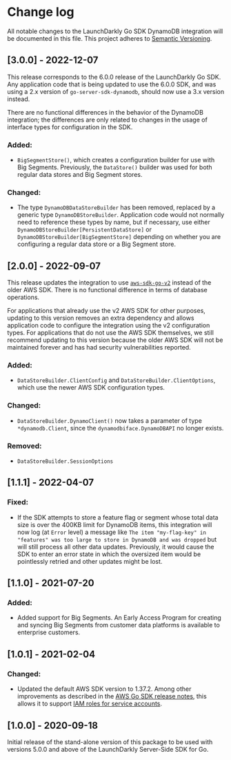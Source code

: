 # Change log

All notable changes to the LaunchDarkly Go SDK DynamoDB integration will be documented in this file. This project adheres to [Semantic Versioning](http://semver.org).

## [3.0.0] - 2022-12-07
This release corresponds to the 6.0.0 release of the LaunchDarkly Go SDK. Any application code that is being updated to use the 6.0.0 SDK, and was using a 2.x version of `go-server-sdk-dynamodb`, should now use a 3.x version instead.

There are no functional differences in the behavior of the DynamoDB integration; the differences are only related to changes in the usage of interface types for configuration in the SDK.

### Added:
- `BigSegmentStore()`, which creates a configuration builder for use with Big Segments. Previously, the `DataStore()` builder was used for both regular data stores and Big Segment stores.

### Changed:
- The type `DynamoDBDataStoreBuilder` has been removed, replaced by a generic type `DynamoDBStoreBuilder`. Application code would not normally need to reference these types by name, but if necessary, use either `DynamoDBStoreBuilder[PersistentDataStore]` or `DynamoDBStoreBuilder[BigSegmentStore]` depending on whether you are configuring a regular data store or a Big Segment store.

## [2.0.0] - 2022-09-07
This release updates the integration to use [`aws-sdk-go-v2`](https://github.com/aws/aws-sdk-go-v2) instead of the older AWS SDK. There is no functional difference in terms of database operations.

For applications that already use the v2 AWS SDK for other purposes, updating to this version removes an extra dependency and allows application code to configure the integration using the v2 configuration types. For applications that do not use the AWS SDK themselves, we still recommend updating to this version because the older AWS SDK will not be maintained forever and has had security vulnerabilities reported.

### Added:
- `DataStoreBuilder.ClientConfig` and `DataStoreBuilder.ClientOptions`, which use the newer AWS SDK configuration types.

### Changed:
- `DataStoreBuilder.DynamoClient()` now takes a parameter of type `*dynamodb.Client`, since the `dynamodbiface.DynamoDBAPI` no longer exists.

### Removed:
- `DataStoreBuilder.SessionOptions`

## [1.1.1] - 2022-04-07
### Fixed:
- If the SDK attempts to store a feature flag or segment whose total data size is over the 400KB limit for DynamoDB items, this integration will now log (at `Error` level) a message like `The item "my-flag-key" in "features" was too large to store in DynamoDB and was dropped` but will still process all other data updates. Previously, it would cause the SDK to enter an error state in which the oversized item would be pointlessly retried and other updates might be lost.

## [1.1.0] - 2021-07-20
### Added:
- Added support for Big Segments. An Early Access Program for creating and syncing Big Segments from customer data platforms is available to enterprise customers.

## [1.0.1] - 2021-02-04
### Changed:
- Updated the default AWS SDK version to 1.37.2. Among other improvements as described in the [AWS Go SDK release notes](https://github.com/aws/aws-sdk-go/blob/master/CHANGELOG.md), this allows it to support [IAM roles for service accounts](https://docs.aws.amazon.com/eks/latest/userguide/iam-roles-for-service-accounts-minimum-sdk.html).

## [1.0.0] - 2020-09-18
Initial release of the stand-alone version of this package to be used with versions 5.0.0 and above of the LaunchDarkly Server-Side SDK for Go.

